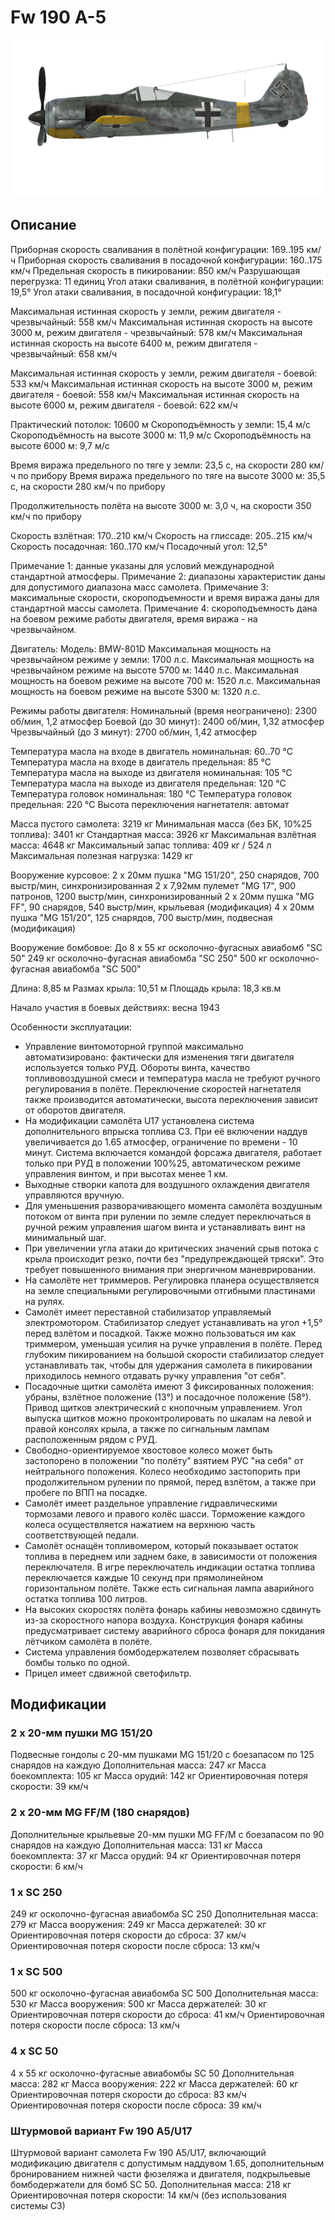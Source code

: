 ﻿# Fw 190 A-5

![fw190a5](../images/fw190a5.png)

## Описание

Приборная скорость сваливания в полётной конфигурации: 169..195 км/ч
Приборная скорость сваливания в посадочной конфигурации: 160..175 км/ч
Предельная скорость в пикировании: 850 км/ч
Разрушающая перегрузка: 11 единиц
Угол атаки сваливания, в полётной конфигурации: 19,5°
Угол атаки сваливания, в посадочной конфигурации: 18,1°

Максимальная истинная скорость у земли, режим двигателя - чрезвычайный: 558 км/ч
Максимальная истинная скорость на высоте 3000 м, режим двигателя - чрезвычайный: 578 км/ч
Максимальная истинная скорость на высоте 6400 м, режим двигателя - чрезвычайный: 658 км/ч

Максимальная истинная скорость у земли, режим двигателя - боевой: 533 км/ч
Максимальная истинная скорость на высоте 3000 м, режим двигателя - боевой: 558 км/ч
Максимальная истинная скорость на высоте 6000 м, режим двигателя - боевой: 622 км/ч

Практический потолок: 10600 м
Скороподъёмность у земли: 15,4 м/с
Скороподъёмность на высоте 3000 м: 11,9 м/с
Скороподъёмность на высоте 6000 м: 9,7 м/с

Время виража предельного по тяге у земли: 23,5 с, на скорости 280 км/ч по прибору
Время виража предельного по тяге на высоте 3000 м: 35,5 с, на скорости 280 км/ч по прибору

Продолжительность полёта на высоте 3000 м: 3,0 ч, на скорости 350 км/ч по прибору

Скорость взлётная: 170..210 км/ч
Скорость на глиссаде: 205..215 км/ч
Скорость посадочная: 160..170 км/ч
Посадочный угол: 12,5°

Примечание 1: данные указаны для условий международной стандартной атмосферы.
Примечание 2: диапазоны характеристик даны для допустимого диапазона масс самолета.
Примечание 3: максимальные скорости, скороподъемности и время виража даны для стандартной массы самолета.
Примечание 4: скороподъемность дана на боевом режиме работы двигателя, время виража - на чрезвычайном.

Двигатель:
Модель: BMW-801D
Максимальная мощность на чрезвычайном режиме у земли: 1700 л.с.
Максимальная мощность на чрезвычайном режиме на высоте 5700 м: 1440 л.с.
Максимальная мощность на боевом режиме на высоте 700 м: 1520 л.с.
Максимальная мощность на боевом режиме на высоте 5300 м: 1320 л.с.

Режимы работы двигателя:
Номинальный (время неограничено): 2300 об/мин, 1,2 атмосфер
Боевой (до 30 минут): 2400 об/мин, 1,32 атмосфер
Чрезвычайный (до 3 минут): 2700 об/мин, 1,42 атмосфер

Температура масла на входе в двигатель номинальная: 60..70 °С
Температура масла на входе в двигатель предельная: 85 °С
Температура масла на выходе из двигателя номинальная: 105 °С
Температура масла на выходе из двигателя предельная: 120 °С
Температура головок номинальная: 180 °С
Температура головок предельная: 220 °С
Высота переключения нагнетателя: автомат

Масса пустого самолета: 3219 кг
Минимальная масса (без БК, 10%25 топлива): 3401 кг
Стандартная масса: 3926 кг
Максимальная взлётная масса: 4648 кг
Максимальный запас топлива: 409 кг / 524 л
Максимальная полезная нагрузка: 1429 кг

Вооружение курсовое:
2 x 20мм пушка "MG 151/20", 250 снарядов, 700 выстр/мин, синхронизированная
2 x 7,92мм пулемет "MG 17", 900 патронов, 1200 выстр/мин, синхронизированный
2 x 20мм пушка "MG FF", 90 снарядов, 540 выстр/мин, крыльевая (модификация)
4 x 20мм пушка "MG 151/20", 125 снарядов, 700 выстр/мин, подвесная (модификация)

Вооружение бомбовое:
До 8 x 55 кг осколочно-фугасных авиабомб "SC 50"
249 кг осколочно-фугасная авиабомба "SC 250"
500 кг осколочно-фугасная авиабомба "SC 500"

Длина: 8,85 м
Размах крыла: 10,51 м
Площадь крыла: 18,3 кв.м

Начало участия в боевых действиях: весна 1943

Особенности эксплуатации:
- Управление винтомоторной группой максимально автоматизировано: фактически для изменения тяги двигателя используется только РУД. Обороты винта, качество топливовоздушной смеси и температура масла не требуют ручного регулирования в полёте. Переключение скоростей нагнетателя также производится автоматически, высота переключения зависит от оборотов двигателя.
- На модификации самолёта U17 установлена система дополнительного впрыска топлива С3. При её включении наддув увеличивается до 1.65 атмосфер, ограничение по времени - 10 минут. Система включается командой форсажа двигателя, работает только при РУД в положении 100%25, автоматическом режиме управления винтом, и при высотах менее 1 км.
- Выходные створки капота для воздушного охлаждения двигателя управляются вручную.
- Для уменьшения разворачивающего момента самолёта воздушным потоком от винта при рулении по земле следует переключаться в ручной режим управления шагом винта и устанавливать винт на минимальный шаг.
- При увеличении угла атаки до критических значений срыв потока с крыла происходит резко, почти без "предупреждающей тряски". Это требует повышенного внимания при энергичном маневрировании.
- На самолёте нет триммеров. Регулировка планера осуществляется на земле специальными регулировочными отгибными пластинами на рулях.
- Самолёт имеет переставной стабилизатор управляемый электромотором. Стабилизатор следует устанавливать на угол +1,5° перед взлётом и посадкой. Также можно пользоваться им как триммером, уменьшая усилия на ручке управления в полёте. Перед глубоким пикированием на большой скорости стабилизатор следует устанавливать так, чтобы для удержания самолета в пикировании приходилось немного отдавать ручку управления "от себя".
- Посадочные щитки самолёта имеют 3 фиксированных положения: убраны, взлётное положение (13°) и посадочное положение (58°). Привод щитков электрический с кнопочным управлением. Угол выпуска щитков можно проконтролировать по шкалам на левой и правой консолях крыла, а также по сигнальным лампам расположенным рядом с РУД.
- Свободно-ориентируемое хвостовое колесо может быть застопорено в положении "по полёту" взятием РУС "на себя" от нейтрального положения. Колесо необходимо застопорить при продолжительном рулении по прямой, перед взлётом, а также при пробеге по ВПП на посадке.
- Самолёт имеет раздельное управление гидравлическими тормозами левого и правого колёс шасси. Торможение каждого колеса осуществляется нажатием на верхнюю часть соответствующей педали.
- Самолёт оснащён топливомером, который показывает остаток топлива в переднем или заднем баке, в зависимости от положения переключателя. В игре переключатель индикации остатка топлива переключается каждые 10 секунд при прямолинейном горизонтальном полёте. Также есть сигнальная лампа аварийного остатка топлива 100 литров.
- На высоких скоростях полёта фонарь кабины невозможно сдвинуть из-за скоростного напора воздуха. Конструкция фонаря кабины предусматривает систему аварийного сброса фонаря для покидания лётчиком самолёта в полёте.
- Система управления бомбодержателем позволяет сбрасывать бомбы только по одной.
- Прицел имеет сдвижной светофильтр.

## Модификации



### 2 x 20-мм пушки MG 151/20

Подвесные гондолы с 20-мм пушками MG 151/20 с боезапасом по 125 снарядов на каждую
Дополнительная масса: 247 кг
Масса боекомплекта: 105 кг
Масса орудий: 142 кг
Ориентировочная потеря скорости: 39 км/ч


### 2 x 20-мм MG FF/M (180 снарядов)

Дополнительные крыльевые 20-мм пушки MG FF/M с боезапасом по 90 снарядов на каждую
Дополнительная масса: 131 кг
Масса боекомплекта: 37 кг
Масса орудий: 94 кг
Ориентировочная потеря скорости: 6 км/ч


### 1 x SC 250

249 кг осколочно-фугасная авиабомба SC 250
Дополнительная масса: 279 кг
Масса вооружения: 249 кг
Масса держателей: 30 кг
Ориентировочная потеря скорости до сброса: 37 км/ч
Ориентировочная потеря скорости после сброса: 13 км/ч


### 1 x SC 500

500 кг осколочно-фугасная авиабомба SC 500
Дополнительная масса: 530 кг
Масса вооружения: 500 кг
Масса держателей: 30 кг
Ориентировочная потеря скорости до сброса: 41 км/ч
Ориентировочная потеря скорости после сброса: 13 км/ч


### 4 x SC 50

4 x 55 кг осколочно-фугасные авиабомбы SC 50
Дополнительная масса: 282 кг
Масса вооружения: 222 кг
Масса держателей: 60 кг
Ориентировочная потеря скорости до сброса: 83 км/ч
Ориентировочная потеря скорости после сброса: 39 км/ч﻿


### Штурмовой вариант Fw 190 A5/U17 

Штурмовой вариант самолета Fw 190 A5/U17, включающий модификацию двигателя с допустимым наддувом 1.65, дополнительным бронированием нижней части фюзеляжа и двигателя, подкрыльевые бомбодержатели для бомб SC 50.
Дополнительная масса: 218 кг
Ориентировочная потеря скорости: 14 км/ч (без использования системы С3)